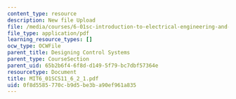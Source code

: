 ```yaml
---
content_type: resource
description: New file Upload
file: /media/courses/6-01sc-introduction-to-electrical-engineering-and-computer-science-i-spring-2011/0f8d5585770cb9d5be3ba90ef961a835_MIT6_01SCS11_6_2_1.pdf
file_type: application/pdf
learning_resource_types: []
ocw_type: OCWFile
parent_title: Designing Control Systems
parent_type: CourseSection
parent_uid: 65b2b6f4-6f8d-d149-5f79-bc7dbf57364e
resourcetype: Document
title: MIT6_01SCS11_6_2_1.pdf
uid: 0f8d5585-770c-b9d5-be3b-a90ef961a835
---
```

